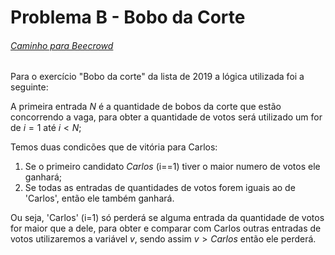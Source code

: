 # Problema B - Bobo da Corte
###### [Caminho para Beecrowd](https://www.beecrowd.com.br/judge/pt/problems/view/2963)
Para o exercício "Bobo da corte" da lista de 2019 a lógica utilizada foi a seguinte:

A primeira entrada $N$ é a quantidade de bobos da corte que estão concorrendo a vaga, para obter a quantidade de votos será utilizado um for de $i = 1$ até $i < N$;

Temos duas condicões que de vitória para Carlos: 
1. Se o primeiro candidato $Carlos$ (i==1) tiver o maior numero de votos ele ganhará;
2. Se todas as entradas de quantidades de votos forem iguais ao de 'Carlos', então ele também ganhará.

Ou seja, 'Carlos' (i=1) só perderá se alguma entrada da quantidade de votos for maior que a dele, para obter e comparar com Carlos outras entradas de votos utilizaremos a variável $v$, sendo assim $v > Carlos$ então ele perderá.
